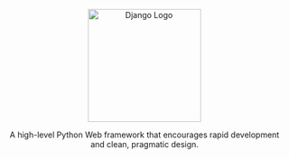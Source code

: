 <p align="center">
  <a href="https://www.djangoproject.com/" target="_blank"><img src="https://www.djangoproject.com/m/img/logos/django-logo-negative.png" width="200" alt="Django Logo" /></a>
</p>

[circleci-image]: https://img.shields.io/circleci/build/github/username/repository/master?token=abc123def456
[circleci-url]: https://circleci.com/gh/username/repository

<p align="center">A high-level Python Web framework that encourages rapid development and clean, pragmatic design.</p>


